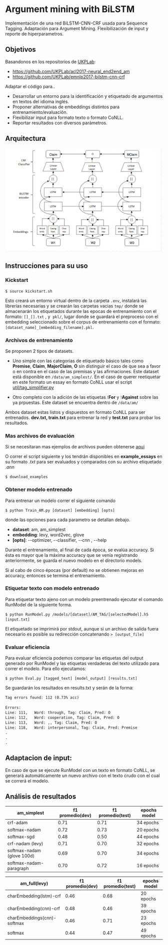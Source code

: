# Argument mining with BiLSTM
Implementación de una red BiLSTM-CNN-CRF usada para Sequence Tagging. Adaptación para Argument Mining. Flexibilización de input y reporte de hiperparametros.

## Objetivos
Basandonos en los repositorios de [UKPLab](https://github.com/UKPLab):

- https://github.com/UKPLab/acl2017-neural_end2end_am
- https://github.com/UKPLab/emnlp2017-bilstm-cnn-crf

Adaptar el código para..
- Desarrollar un entorno para la identificación y etiquetado de argumentos en textos del idioma inglés.
- Proponer alternativas de embeddings distintos para entrenamiento/evaluación.
- Flexibilizar input para formato texto o formato CoNLL.
- Reportar resultados con diversos parámetros.

## Arquitectura
![Arquitectura de la red](arch.jpeg)


## Instrucciones para su uso
### Kickstart

```
$ source kickstart.sh
```
Esto creará un entorno virtual dentro de la carpeta ```.env```, instalará las librerías necesarias y se crearán las carpetas vacias ```tmp/``` donde se almacenarán los etiquetados durante las epocas de entrenamiento con el formato: ```[]_[].txt``` , y  ```pkl/```, lugar donde se guardará el preproceso con el embedding seleccionado sobre el corpus de entrenamiento con el formato: ```[dataset_name]_[embedding_filename].pkl```.


### Archivos de entrenamiento
Se proponen 2 tipos de datasets. 
- Uno simple con las categorias de etiquetado básico tales como **Premise**, **Claim**, **MajorClaim**, **O** sin distinguir el caso de que sea a favor o en contra en el caso de las premisas y las afirmaciones. Este dataset está disponible en ```/data/am_simplest/```. En el caso de querer reetiquetar en este formato un essay en formato CoNLL usar el script [util/tag_simplifier.py](util/tag_simplifier.py)

- Otro completo con la adición de las etiquetas **:For** y **:Against** sobre las ya prpuestas. Este dataset se encuentra dentro de ```/data/am/```

Ambos dataset estas listos y dispuestos en formato CoNLL para ser entrenados. **dev.txt, train.txt** para entrenar la red y **test.txt** para probar los resultados.

### Mas archivos de evaluación
Si se necesitaran mas ejemplos de archivos pueden obtenerse [aqui](https://www.ukp.tudarmstadt.de/fileadmin/user_upload/Group_UKP/data/argument-recognition/ArgumentAnnotatedEssays-1.0.zip)

O correr el script siguiente y los tendrán disponibles en **example_essays** en su formato *.txt* para ser evaluados y comparados con su archivo etiquetado *.ann*
```
$ download_examples
```

### Obtener modelo entrenado
Para entrenar un modelo correr el siguiente comando
```
$ python Train_AM.py [dataset] [embedding] [opts]
```
donde las opciones para cada parametro se detallan debajo.

- **dataset**: am, am_simplest
- **embedding**: levy, word2vec, glove
- **[opts]**: --optimizer, --classifier, --cnn , --help

Durante el entrenamiento, al final de cada época, se evalúa accuracy. Si ésta es mayor que la máxima accuracy que se venía registrando anteriormente, se guarda el nuevo modelo en el directorio models.

Si al cabo de cinco épocas (por default) no se obtienen mejoras en accuracy, entonces se termina el entrenamiento.

### Etiquetar texto con modelo entrenado

Para etiquetar texto ajeno con un modelo preentrenado ejecutar el comando RunModel de la siguiente forma.
```
$ python RunModel.py /models/[dataset]/AM_TAG/[selectedModel].h5 [input.txt]
```
El etiquetado se imprimirá por stdout, aunque si un archivo de salida fuera necesario es posible su redirección concatenando ```> [output_file]```

### Evaluar eficiencia

Para evaluar eficiencia podemos comparar las etiquetas del output generado por RunModel y las etiquetas verdaderas del texto utilizado para correr el modelo.
Para ello ejecutamos:
```
$ python Eval.py [tagged_text] [model_output] [results.txt]
```
Se guardarán los resultados en results.txt y serán de la forma: 
```
Tag errors found: 112 (0.73% acc)

Errors:
Line: 111,	 Word: through, Tag: Claim, Pred: O
Line: 112,	 Word: cooperation, Tag: Claim, Pred: O
Line: 113,	 Word: ,, Tag: Claim, Pred: O
Line: 118,	 Word: interpersonal, Tag: Claim, Pred: Premise
.
.
.
```

## Adaptacion de input:

En caso de que se ejecute RunModel con un texto en formato CoNLL, se generará automáticamente un nuevo archivo con el texto crudo con el cual se correrá el modelo.

## Análisis de resultados

| am_simplest 	              | f1 promedio(dev) | f1 promedio(test) | epochs model |
|-----------------------------|------------------|-------------------|--------------|
| crf-adam             	      | 0.71             | 0.71              | 34 epochs    |
| softmax-nadam               | 0.72             | 0.73              | 20 epochs    |
| softmax-sgd                 | 0.48             | 0.50           	 | 44 epochs    |
| crf-nadam (levy)            | 0.71             | 0.70        	     | 32 epochs    |
| softmax-nadam (glove 100d)  | 0.69             | 0.70        	     | 34 epochs    |
| softmax-nadam-paragraph     | 0.70             | 0.72        	     | 16 epochs    |
	

| am_full(levy)               | f1 promedio(dev) | f1 promedio(test) | epochs model |
|-----------------------------|------------------|-------------------|--------------|
| charEmbedding(lstm)-crf     | 0.46             | 0.68              | 20 epochs    |
| charEmbedding(cnn)-crf      | 0.48             | 0.46              | 39 epochs    |
| charEmbeddings(cnn)-softmax | 0.46             | 0.71              | 23 epochs    |
| softmax                     | 0.44             | 0.47              | 49 epochs    |

